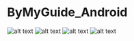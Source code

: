# ByMyGuide_Android


 ![alt text](https://github.com/oudersamir/ByMyGuide_Android/blob/master/BE%20MY%20GUIDE%20version%201/picture4.jpeg?raw=true)
 ![alt text](https://github.com/oudersamir/ByMyGuide_Android/blob/master/BE%20MY%20GUIDE%20version%201/picture3.jpeg?raw=true)
 ![alt text](https://github.com/oudersamir/ByMyGuide_Android/blob/master/BE%20MY%20GUIDE%20version%201/picture2.jpeg?raw=true)
 ![alt text](https://github.com/oudersamir/ByMyGuide_Android/blob/master/BE%20MY%20GUIDE%20version%201/picture1.jpeg?raw=true)
